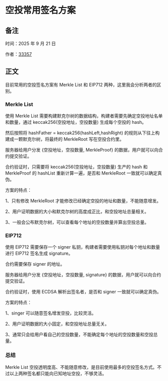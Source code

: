 # 空投常用签名方案

## 备注

时间：2025 年 9 月 21 日

作者：[33357](https://github.com/33357)

## 正文

目前常用的空投签名方案有 Merkle List 和 EIP712 两种，这里我会分析两者的区别。

### Merkle List

使用 Merkle List 需要构建默克尔树的数据结构，构建者需要先确定空投地址名单和数量，通过 keccak256(空投地址，空投数量) 生成每个空投的 hash。

然后按照将 hashFather = keccak256(hashLeft,hashRight) 的规则从下往上构建成一颗默克尔树，将最终的 MerkleRoot 写在空投合约里。

服务器给用户分发 {空投地址，空投数量, MerkleProof} 的数据，用户就可以向合约提交验证。

合约验证时，只需要将 keccak256(空投地址，空投数量) 生产的 hash 和 MerkleProof 的 hashList 重新计算一遍，是否和 MerkleRoot 一致就可以确定真伪。

方案的特点：

1、只有修改 MerkleRoot 才能修改已经确定空投的地址和数量，不能随意增发。

2、用户证明数据的大小和默克尔树的高度成正比，和空投地址总量相关。

3、一般会公布默克尔树，可以查看每个地址的空投数量并算出空投总量。

### EIP712

使用 EIP712 需要保存一个 signer 私钥，构建者需要使用私钥对每个地址和数量进行 EIP712 签名生成 signature。

合约需要保存 signer 的地址。

服务器给用户分发 {空投地址，空投数量, signature} 的数据，用户就可以向合约提交验证。

合约验证时，使用 ECDSA 解析出签名者，是否和 signer 一致就可以确定真伪。

方案的特点：

1、singer 可以随意签名增发空投，比较灵活。

2、用户证明数据的大小固定，和空投地址总量无关。

3、通常只会给用户看自己的空投数量，不能确定每个地址的空投数量和空投总量。

### 总结

Merkle List 空投透明度高、不能随意修改，是目前使用最多的空投签名方式。不过以上两种签名都只能向已知地址空投，不够灵活。